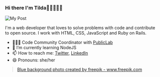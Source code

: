 ### Hi there I'm Tilda👋🏾👩🏾‍💻

![My Post](https://user-images.githubusercontent.com/63427719/122384739-e378f880-cf63-11eb-8716-c00b1157bf35.png)

I'm a web developer that loves to solve problems with code and contribute to open source. I work with HTML, CSS, JavaScript and Ruby on Rails.

- 👩🏾‍💻 Code Community Coordinator with [PublicLab](https://publiclab.org)
- 🌱 I’m currently learning NodeJS
- 📫 How to reach me: [Twitter](https://twitter.com/B_eautifulChaos), [LinkedIn](https://www.linkedin.com/in/mathilda-udufo/)
- 😄 Pronouns: she/her


> <a href="https://www.freepik.com/photos/blue-background">Blue background photo created by freepik - www.freepik.com</a>
